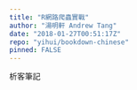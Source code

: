 ```yaml
---
title: "R網路爬蟲實戰"
author: "湯明軒 Andrew Tang"
date: "2018-01-27T00:51:17Z"
repo: "yihui/bookdown-chinese"
pinned: FALSE
---
```


析客筆記
